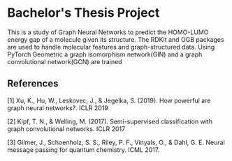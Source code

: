 # Bachelor's Thesis Project
This is a study of Graph Neural Networks to predict the HOMO-LUMO energy gap of a molecule given its structure. The RDKit and OGB packages are used to handle molecular features and graph-structured data. Using PyTorch Geometric a graph isomorphism network(GIN) and a graph convolutional network(GCN) are trained

## References
[1] Xu, K., Hu, W., Leskovec, J., & Jegelka, S. (2019). How powerful are graph neural networks?. ICLR 2019

[2] Kipf, T. N., & Welling, M. (2017). Semi-supervised classification with graph convolutional networks. ICLR 2017

[3] Gilmer, J., Schoenholz, S. S., Riley, P. F., Vinyals, O., & Dahl, G. E. Neural message passing for quantum chemistry. ICML 2017.
